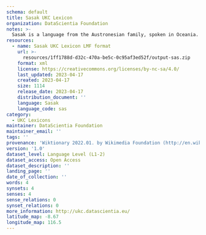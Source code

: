 ```yaml
---
schema: default
title: Sasak UKC Lexicon
organization: DataScientia Foundation
notes: >-
  Sasak is a language from the Austronesian family, spoken in Oceania. The UKC Lexicon of Sasak is represented as a lexico-semantic network. It consists of words, word senses, synsets, as well as sense-level and synset-level relationships.
resources:
  - name: Sasak UKC Lexicon LMF format
    url: >-
      resources/1ff1788d-d32c-470a-be5c-0c95af3ed52f/output-sas.zip
    format: xml
    license: https://creativecommons.org/licenses/by-nc-sa/4.0/
    last_updated: 2023-04-17
    created: 2023-04-17
    size: 1114
    release_date: 2023-04-17
    distribution_document: ''
    language: Sasak
    language_code: sas
category:
  - UKC Lexicons
maintainer: DataScientia Foundation
maintainer_email: ''
tags: ''
provenance: 'Wiktionary 2022.01. by Wikimedia Foundation (http://en.wiktionary.org); CogNet 2.1 by Khuyagbaatar Batsuren, National University of Mongolia (http://cognet.ukc.disi.unitn.it); Princeton WordNet 2.1 by Princeton University (https://wordnet.princeton.edu)'
version: '1.0'
dataset_level: Language Level (L1-2)
dataset_access: Open Access
dataset_description: ''
landing_page: ''
date_of_collection: ''
words: 4
synsets: 4
senses: 4
sense_relations: 0
synset_relations: 0
more_information: http://ukc.datascientia.eu/
latitude_map: -8.67
longitude_map: 116.5
---
```

